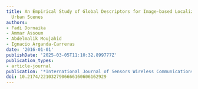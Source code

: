 ```yaml
---
title: An Empirical Study of Global Descriptors for Image-based Localization in Dense
  Urban Scenes
authors:
- Fadi Dornaika
- Ammar Assoum
- Abdelmalik Moujahid
- Ignacio Arganda-Carreras
date: '2016-01-01'
publishDate: '2025-03-05T11:10:32.899777Z'
publication_types:
- article-journal
publication: '*International Journal of Sensors Wireless Communications and Control*'
doi: 10.2174/2210327906666160606162929
---
```

